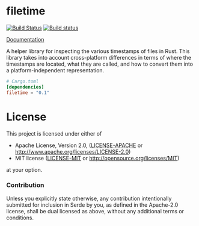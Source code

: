 # filetime

[![Build Status](https://travis-ci.org/alexcrichton/filetime.svg?branch=master)](https://travis-ci.org/alexcrichton/filetime)
[![Build status](https://ci.appveyor.com/api/projects/status/9tatexq47i3ee13k?svg=true)](https://ci.appveyor.com/project/alexcrichton/filetime)

[Documentation](http://alexcrichton.com/filetime/filetime/index.html)

A helper library for inspecting the various timestamps of files in Rust. This
library takes into account cross-platform differences in terms of where the
timestamps are located, what they are called, and how to convert them into a
platform-independent representation.

```toml
# Cargo.toml
[dependencies]
filetime = "0.1"
```

# License

This project is licensed under either of

 * Apache License, Version 2.0, ([LICENSE-APACHE](LICENSE-APACHE) or
   http://www.apache.org/licenses/LICENSE-2.0)
 * MIT license ([LICENSE-MIT](LICENSE-MIT) or
   http://opensource.org/licenses/MIT)

at your option.

### Contribution

Unless you explicitly state otherwise, any contribution intentionally submitted
for inclusion in Serde by you, as defined in the Apache-2.0 license, shall be
dual licensed as above, without any additional terms or conditions.
